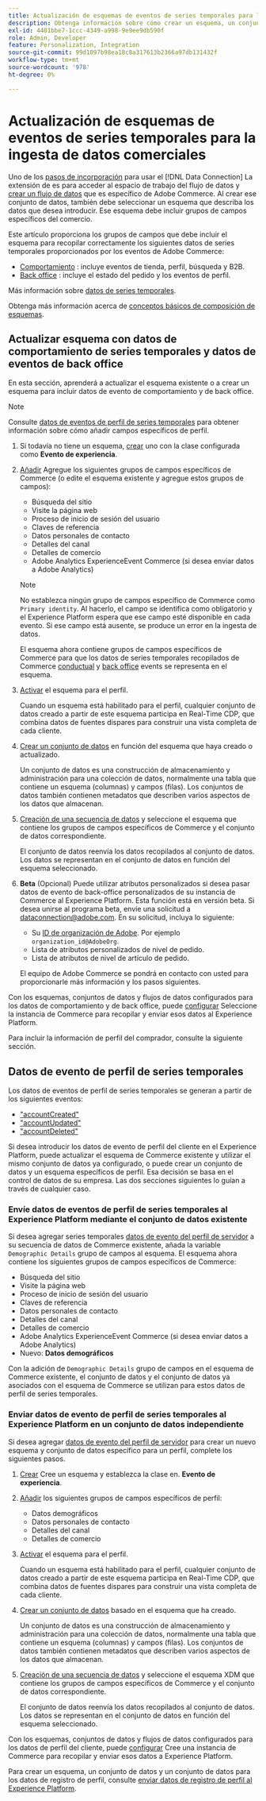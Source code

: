 ```yaml
---
title: Actualización de esquemas de eventos de series temporales para la ingesta de datos comerciales
description: Obtenga información sobre cómo crear un esquema, un conjunto de datos y un conjunto de datos para recopilar y enviar datos de eventos de series temporales para la ingesta de datos de Commerce.
exl-id: 4401bbe7-1ccc-4349-a998-9e9ee9db590f
role: Admin, Developer
feature: Personalization, Integration
source-git-commit: 99d1097b98ea18c8a317613b2366a97db131432f
workflow-type: tm+mt
source-wordcount: '978'
ht-degree: 0%

---
```


# Actualización de esquemas de eventos de series temporales para la ingesta de datos comerciales

Uno de los [pasos de incorporación](overview.md#onboarding-steps) para usar el [!DNL Data Connection] La extensión de es para acceder al espacio de trabajo del flujo de datos y [crear un flujo de datos](https://experienceleague.adobe.com/docs/experience-platform/datastreams/overview.html) que es específico de Adobe Commerce. Al crear ese conjunto de datos, también debe seleccionar un esquema que describa los datos que desea introducir. Ese esquema debe incluir grupos de campos específicos del comercio.

Este artículo proporciona los grupos de campos que debe incluir el esquema para recopilar correctamente los siguientes datos de series temporales proporcionados por los eventos de Adobe Commerce:

- [Comportamiento](events.md) : incluye eventos de tienda, perfil, búsqueda y B2B.
- [Back office](events-backoffice.md) : incluye el estado del pedido y los eventos de perfil.

Más información sobre [datos de series temporales](data-ingestion.md).

Obtenga más información acerca de [conceptos básicos de composición de esquemas](https://experienceleague.adobe.com/docs/experience-platform/xdm/schema/composition.html).

## Actualizar esquema con datos de comportamiento de series temporales y datos de eventos de back office

En esta sección, aprenderá a actualizar el esquema existente o a crear un esquema para incluir datos de evento de comportamiento y de back office.

>[!NOTE]
>
>Consulte [datos de eventos de perfil de series temporales](#time-series-profile-event-data) para obtener información sobre cómo añadir campos específicos de perfil.

1. Si todavía no tiene un esquema, [crear](https://experienceleague.adobe.com/docs/experience-platform/xdm/ui/resources/schemas.html#create) uno con la clase configurada como **Evento de experiencia**.

1. [Añadir](https://experienceleague.adobe.com/docs/experience-platform/xdm/ui/resources/schemas.html#add-field-groups) Agregue los siguientes grupos de campos específicos de Commerce (o edite el esquema existente y agregue estos grupos de campos):

   - Búsqueda del sitio
   - Visite la página web
   - Proceso de inicio de sesión del usuario
   - Claves de referencia
   - Datos personales de contacto
   - Detalles del canal
   - Detalles de comercio
   - Adobe Analytics ExperienceEvent Commerce (si desea enviar datos a Adobe Analytics)

   >[!NOTE]
   >
   > No establezca ningún grupo de campos específico de Commerce como `Primary identity`. Al hacerlo, el campo se identifica como obligatorio y el Experience Platform espera que ese campo esté disponible en cada evento. Si ese campo está ausente, se produce un error en la ingesta de datos.

   El esquema ahora contiene grupos de campos específicos de Commerce para que los datos de series temporales recopilados de Commerce [conductual](events.md) y [back office](events-backoffice.md) events se representa en el esquema.

1. [Activar](https://experienceleague.adobe.com/docs/experience-platform/xdm/ui/resources/schemas.html#profile) el esquema para el perfil.

   Cuando un esquema está habilitado para el perfil, cualquier conjunto de datos creado a partir de este esquema participa en Real-Time CDP, que combina datos de fuentes dispares para construir una vista completa de cada cliente.

1. [Crear un conjunto de datos](https://experienceleague.adobe.com/docs/platform-learn/implement-mobile-sdk/experience-cloud/platform.html#create-a-dataset) en función del esquema que haya creado o actualizado.

   Un conjunto de datos es una construcción de almacenamiento y administración para una colección de datos, normalmente una tabla que contiene un esquema (columnas) y campos (filas). Los conjuntos de datos también contienen metadatos que describen varios aspectos de los datos que almacenan.

1. [Creación de una secuencia de datos](https://experienceleague.adobe.com/docs/experience-platform/datastreams/overview.html) y seleccione el esquema que contiene los grupos de campos específicos de Commerce y el conjunto de datos correspondiente.

   El conjunto de datos reenvía los datos recopilados al conjunto de datos. Los datos se representan en el conjunto de datos en función del esquema seleccionado.

1. **Beta** (Opcional) Puede utilizar atributos personalizados si desea pasar datos de evento de back-office personalizados de su instancia de Commerce al Experience Platform. Esta función está en versión beta. Si desea unirse al programa beta, envíe una solicitud a [dataconnection@adobe.com](mailto:dataconnection@adobe.com). En su solicitud, incluya lo siguiente:

   - Su [ID de organización de Adobe](https://experienceleague.adobe.com/docs/core-services/interface/administration/organizations.html#concept_EA8AEE5B02CF46ACBDAD6A8508646255). Por ejemplo `organization_id@AdobeOrg`.
   - Lista de atributos personalizados de nivel de pedido.
   - Lista de atributos de nivel de artículo de pedido.

   El equipo de Adobe Commerce se pondrá en contacto con usted para proporcionarle más información y los pasos siguientes.

Con los esquemas, conjuntos de datos y flujos de datos configurados para los datos de comportamiento y de back office, puede [configurar](connect-data.md#data-collection) Seleccione la instancia de Commerce para recopilar y enviar esos datos al Experience Platform.

Para incluir la información de perfil del comprador, consulte la siguiente sección.

## Datos de evento de perfil de series temporales

Los datos de eventos de perfil de series temporales se generan a partir de los siguientes eventos:

- [&quot;accountCreated&quot;](events-backoffice.md#accountcreated)
- [&quot;accountUpdated&quot;](events-backoffice.md#accountupdated)
- [&quot;accountDeleted&quot;](events-backoffice.md#accountdeleted)

Si desea introducir los datos de evento de perfil del cliente en el Experience Platform, puede actualizar el esquema de Commerce existente y utilizar el mismo conjunto de datos ya configurado, o puede crear un conjunto de datos y un esquema específicos de perfil. Esa decisión se basa en el control de datos de su empresa. Las dos secciones siguientes lo guían a través de cualquier caso.

### Envíe datos de eventos de perfil de series temporales al Experience Platform mediante el conjunto de datos existente

Si desea agregar series temporales [datos de evento del perfil de servidor](events-backoffice.md#customer-profile-events-server-side) a su secuencia de datos de Commerce existente, añada la variable `Demographic Details` grupo de campos al esquema. El esquema ahora contiene los siguientes grupos de campos específicos de Commerce:

- Búsqueda del sitio
- Visite la página web
- Proceso de inicio de sesión del usuario
- Claves de referencia
- Datos personales de contacto
- Detalles del canal
- Detalles de comercio
- Adobe Analytics ExperienceEvent Commerce (si desea enviar datos a Adobe Analytics)
- Nuevo: **Datos demográficos**

Con la adición de `Demographic Details` grupo de campos en el esquema de Commerce existente, el conjunto de datos y el conjunto de datos ya asociados con el esquema de Commerce se utilizan para estos datos de perfil de series temporales.

### Enviar datos de evento de perfil de series temporales al Experience Platform en un conjunto de datos independiente

Si desea agregar [datos de evento del perfil de servidor](events-backoffice.md#customer-profile-events-server-side) para crear un nuevo esquema y conjunto de datos específico para un perfil, complete los siguientes pasos.

1. [Crear](https://experienceleague.adobe.com/docs/experience-platform/xdm/ui/resources/schemas.html#create) Cree un esquema y establezca la clase en. **Evento de experiencia**.

1. [Añadir](https://experienceleague.adobe.com/docs/experience-platform/xdm/ui/resources/schemas.html#add-field-groups) los siguientes grupos de campos específicos de perfil:

   - Datos demográficos
   - Datos personales de contacto
   - Detalles del canal
   - Detalles de comercio

1. [Activar](https://experienceleague.adobe.com/docs/experience-platform/xdm/ui/resources/schemas.html#profile) el esquema para el perfil.

   Cuando un esquema está habilitado para el perfil, cualquier conjunto de datos creado a partir de este esquema participa en Real-Time CDP, que combina datos de fuentes dispares para construir una vista completa de cada cliente.

1. [Crear un conjunto de datos](https://experienceleague.adobe.com/docs/platform-learn/implement-mobile-sdk/experience-cloud/platform.html#create-a-dataset) basado en el esquema que ha creado.

   Un conjunto de datos es una construcción de almacenamiento y administración para una colección de datos, normalmente una tabla que contiene un esquema (columnas) y campos (filas). Los conjuntos de datos también contienen metadatos que describen varios aspectos de los datos que almacenan.

1. [Creación de una secuencia de datos](https://experienceleague.adobe.com/docs/experience-platform/datastreams/overview.html) y seleccione el esquema XDM que contiene los grupos de campos específicos de Commerce y el conjunto de datos correspondiente.

   El conjunto de datos reenvía los datos recopilados al conjunto de datos. Los datos se representan en el conjunto de datos en función del esquema seleccionado.

Con los esquemas, conjuntos de datos y flujos de datos configurados para los datos de perfil del cliente, puede [configurar](connect-data.md#data-collection) Cree una instancia de Commerce para recopilar y enviar esos datos a Experience Platform.

Para crear un esquema, un conjunto de datos y un conjunto de datos para los datos de registro de perfil, consulte [enviar datos de registro de perfil al Experience Platform](profile-data.md).
